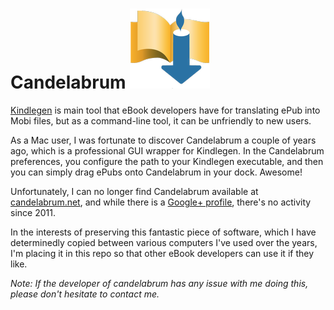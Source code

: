 # Candelabrum ![Candelabrum Icon](image/candelabrum.png)
[Kindlegen](http://www.amazon.com/gp/feature.html?docId=1000765211) is main tool that eBook developers have for translating ePub into Mobi files, but as a command-line tool, it can be unfriendly to new users.

As a Mac user, I was fortunate to discover Candelabrum a couple of years ago, which is a professional GUI wrapper for Kindlegen.  In the Candelabrum preferences, you configure the path to your Kindlegen executable, and then you can simply drag ePubs onto Candelabrum in your dock.  Awesome!

Unfortunately, I can no longer find Candelabrum available at [candelabrum.net](http://candelabrum.net), and while there is a [Google+ profile](https://plus.google.com/114565990555225238165/posts), there's no activity since 2011.

In the interests of preserving this fantastic piece of software, which I have determinedly copied between various computers I've used over the years, I'm placing it in this repo so that other eBook developers can use it if they like.

*Note: If the developer of candelabrum has any issue with me doing this, please don't hesitate to contact me.*